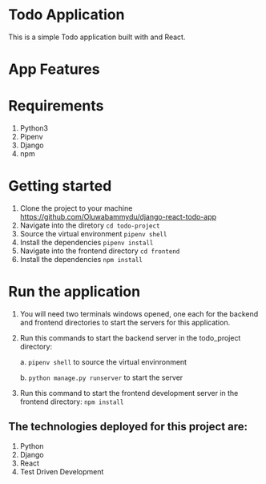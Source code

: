 # Todo Application
This is a simple Todo application built with and React.

# App Features




# Requirements
1. Python3
2. Pipenv
3. Django
4. npm


# Getting started
1.  Clone the project to your machine https://github.com/Oluwabammydu/django-react-todo-app
2. Navigate into the diretory `cd todo-project`
3. Source the virtual environment `pipenv shell`
4. Install the dependencies `pipenv install`
5. Navigate into the frontend directory `cd frontend`
6. Install the dependencies `npm install`


# Run the application
1. You will need two terminals windows opened, one each for the backend and frontend directories to start the servers for this application.
2. Run this commands to start the backend server in the todo_project directory: 

    a. `pipenv shell` to source the virtual envinronment
    
    b. `python manage.py runserver` to start the server
3. Run this command to start the frontend development server in the frontend directory: `npm install` 



## The technologies deployed for this project are:
1. Python
2. Django
3. React
4. Test Driven Development





